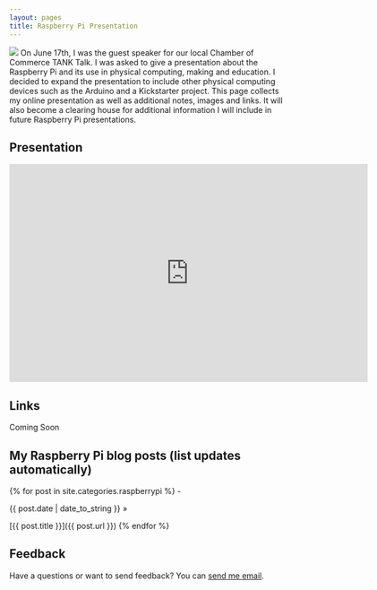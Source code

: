 ```yaml
---
layout: pages
title: Raspberry Pi Presentation
---
```


<img class="category" src="http://www.stevencombs.com/images/design/embedded.svg" />
On June 17th, I was the guest speaker for our local Chamber of Commerce TANK Talk. I was asked to give a presentation about the Raspberry Pi and its use in physical computing, making and education. I decided to expand the presentation to include other physical computing devices such as the Arduino and a Kickstarter project. This page collects my online presentation as well as additional notes, images and links. It will also become a clearing house for additional information I will include in future Raspberry Pi presentations.

## Presentation

<iframe src="https://docs.google.com/presentation/d/10fMnVYXXvyr7c9OVoYEU8KGW-8GPnJ0iVIjMvlUsTvI/embed?start=false&amp;loop=true&amp;delayms=3000" frameborder="0" width="640" height="389" allowfullscreen="true" mozallowfullscreen="true" webkitallowfullscreen="true">
</iframe>

## Links

Coming Soon

## My Raspberry Pi blog posts (list updates automatically)

{% for post in site.categories.raspberrypi %} -

<span>{{ post.date | date_to_string }} »</span>

[{{ post.title }}]({{ post.url }}) {% endfor %}

## Feedback

Have a questions or want to send feedback? You can [send me email](mailto:steven.combs@gmail.com).

